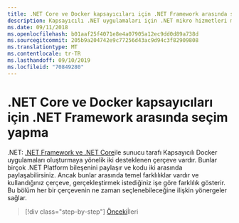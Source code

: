 ```yaml
---
title: .NET Core ve Docker kapsayıcıları için .NET Framework arasında seçim yapma
description: Kapsayıcılı .NET uygulamaları için .NET mikro hizmetleri mimarisi | .NET Core ve Docker kapsayıcıları için .NET Framework arasında seçim yapma
ms.date: 09/11/2018
ms.openlocfilehash: b01aaf25f4071e8e4a07905a12ec9dd0d89a738d
ms.sourcegitcommit: 205b9a204742e9c77256d43ac9d94c3f82909808
ms.translationtype: MT
ms.contentlocale: tr-TR
ms.lasthandoff: 09/10/2019
ms.locfileid: "70849280"
---
```

# <a name="choosing-between-net-core-and-net-framework-for-docker-containers"></a>.NET Core ve Docker kapsayıcıları için .NET Framework arasında seçim yapma

.NET: [.NET Framework ve .NET Core](https://dotnet.microsoft.com/download)ile sunucu tarafı Kapsayıcılı Docker uygulamaları oluşturmaya yönelik iki desteklenen çerçeve vardır. Bunlar birçok .NET Platform bileşenini paylaşır ve kodu iki arasında paylaşabilirsiniz. Ancak bunlar arasında temel farklılıklar vardır ve kullandığınız çerçeve, gerçekleştirmek istediğiniz işe göre farklılık gösterir. Bu bölüm her bir çerçevenin ne zaman seçlenebileceğine ilişkin yönergeler sağlar.

>[!div class="step-by-step"]
>[Önceki](../container-docker-introduction/docker-containers-images-registries.md)İleri
>[](general-guidance.md)
